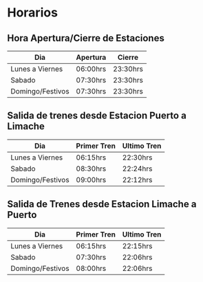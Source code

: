 # Horarios
## Hora Apertura/Cierre de Estaciones
| Dia              | Apertura | Cierre   |
|------------------|----------|----------|
| Lunes a Viernes  | 06:00hrs | 23:30hrs |
| Sabado           | 07:30hrs | 23:30hrs |
| Domingo/Festivos | 07:30hrs | 23:30hrs |

## Salida de trenes desde Estacion Puerto a Limache
| Dia              | Primer Tren | Ultimo Tren |
|------------------|-------------|-------------|
| Lunes a Viernes  | 06:15hrs    | 22:30hrs    |
| Sabado           | 08:30hrs    | 22:24hrs    |
| Domingo/Festivos | 09:00hrs    | 22:12hrs    |
## Salida de Trenes desde Estacion Limache a Puerto
| Dia              | Primer Tren | Ultimo Tren |
|------------------|-------------|-------------|
| Lunes a Viernes  | 06:15hrs    | 22:15hrs    |
| Sabado           | 07:30hrs    | 22:06hrs    |
| Domingo/Festivos | 08:00hrs    | 22:06hrs    |